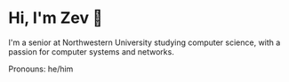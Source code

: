 # Hi, I'm Zev 🐳

I'm a senior at Northwestern University studying computer science, with a passion for computer systems and networks.

Pronouns: he/him
